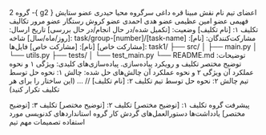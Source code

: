 گروه 2 -{ g2 }
اعضای تیم
نام           	نقش
مبینا قره داغی	   سرگروه
 محیا حیدری     عضو
 ستایش فهیمی    عضو
	امین عظیمی   عضو
 هدی احمدی    عضو 
 کروش رستگار  عضو
مرور تکالیف
تکلیف ۱: [نام تکلیف]
وضعیت: [تکمیل شده/در حال انجام/در حال بررسی]
تاریخ ارسال: [روز/ماه/سال]
شاخه: task/group-[number]/[task-name]
مشارکت‌کنندگان:
[نام]: [مشارکت خاص]
[نام]: [مشارکت خاص]
فایل‌ها:
task1/
├── src/
│   ├── main.py
│   └── utils.py
├── tests/
│   └── test_main.py
└── README.md
توضیحات: توضیح مختصر تکلیف و رویکرد پیاده‌سازی.
پیاده‌سازی‌های کلیدی:
ویژگی ۱ و نحوه عملکرد آن
ویژگی ۲ و نحوه عملکرد آن
چالش‌های حل شده:
چالش ۱: نحوه حل توسط تیم
چالش ۲: نحوه حل توسط تیم
تکلیف ۲: [نام تکلیف]
// ... (این ساختار را برای هر تکلیف تکرار کنید)

پیشرفت گروه
 تکلیف ۱: [توضیح مختصر]
 تکلیف ۲: [توضیح مختصر]
 تکلیف ۳: [توضیح مختصر]
یادداشت‌ها
دستورالعمل‌های گردش کار گروه
استانداردهای کدنویسی مورد استفاده
تصمیمات مهم تیم
